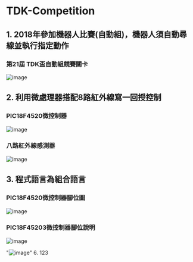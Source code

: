 # TDK-Competition

## 1. 2018年參加機器人比賽(自動組)，機器人須自動尋線並執行指定動作
### 第21屆 TDK盃自動組競賽關卡 
![image](https://user-images.githubusercontent.com/83625018/117560838-ddba0880-b0c3-11eb-9c7d-a7fc2296f306.png)

## 2. 利用微處理器搭配8路紅外線寫一回授控制
### PIC18F4520微控制器 
![image](https://user-images.githubusercontent.com/83625018/117560793-6c7a5580-b0c3-11eb-9c06-0116139c4c94.png)
### 八路紅外線感測器
![image](https://user-images.githubusercontent.com/83625018/117560794-6f754600-b0c3-11eb-9623-a39989daa084.png)

## 3. 程式語言為組合語言
### PIC18F4520微控制器腳位圖
![image](https://user-images.githubusercontent.com/83625018/117560802-7c923500-b0c3-11eb-86e6-dc449bc95c2e.png)
### PIC18F45203微控制器腳位說明 
![image](https://user-images.githubusercontent.com/83625018/117560804-8025bc00-b0c3-11eb-9e59-c04a1dff5507.png)

"![image](https://user-images.githubusercontent.com/83625018/117560747-07befb00-b0c3-11eb-9444-62673f6d1987.png)"
6. 123
